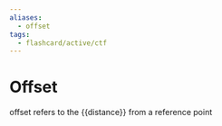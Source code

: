 ```yaml
---
aliases:
  - offset
tags:
  - flashcard/active/ctf
---
```


# Offset
offset refers to the {{distance}} from a reference point <!--SR:!2024-12-18,4,270-->